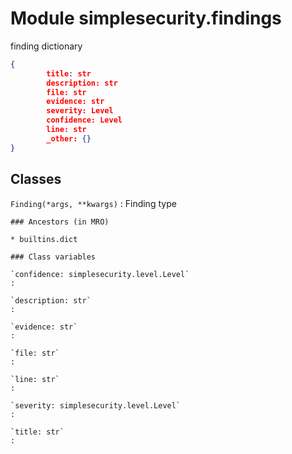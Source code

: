 Module simplesecurity.findings
==============================
finding dictionary

```json
{
        title: str
        description: str
        file: str
        evidence: str
        severity: Level
        confidence: Level
        line: str
        _other: {}
}
```

Classes
-------

`Finding(*args, **kwargs)`
:   Finding type

    ### Ancestors (in MRO)

    * builtins.dict

    ### Class variables

    `confidence: simplesecurity.level.Level`
    :

    `description: str`
    :

    `evidence: str`
    :

    `file: str`
    :

    `line: str`
    :

    `severity: simplesecurity.level.Level`
    :

    `title: str`
    :